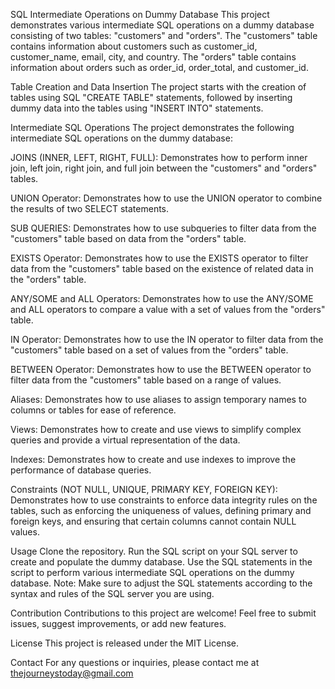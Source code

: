 SQL Intermediate Operations on Dummy Database
This project demonstrates various intermediate SQL operations on a dummy database consisting of two tables: "customers" and "orders". The "customers" table contains information about customers such as customer_id, customer_name, email, city, and country. The "orders" table contains information about orders such as order_id, order_total, and customer_id.

Table Creation and Data Insertion
The project starts with the creation of tables using SQL "CREATE TABLE" statements, followed by inserting dummy data into the tables using "INSERT INTO" statements.

Intermediate SQL Operations
The project demonstrates the following intermediate SQL operations on the dummy database:

JOINS (INNER, LEFT, RIGHT, FULL): Demonstrates how to perform inner join, left join, right join, and full join between the "customers" and "orders" tables.

UNION Operator: Demonstrates how to use the UNION operator to combine the results of two SELECT statements.

SUB QUERIES: Demonstrates how to use subqueries to filter data from the "customers" table based on data from the "orders" table.

EXISTS Operator: Demonstrates how to use the EXISTS operator to filter data from the "customers" table based on the existence of related data in the "orders" table.

ANY/SOME and ALL Operators: Demonstrates how to use the ANY/SOME and ALL operators to compare a value with a set of values from the "orders" table.

IN Operator: Demonstrates how to use the IN operator to filter data from the "customers" table based on a set of values from the "orders" table.

BETWEEN Operator: Demonstrates how to use the BETWEEN operator to filter data from the "customers" table based on a range of values.

Aliases: Demonstrates how to use aliases to assign temporary names to columns or tables for ease of reference.

Views: Demonstrates how to create and use views to simplify complex queries and provide a virtual representation of the data.

Indexes: Demonstrates how to create and use indexes to improve the performance of database queries.

Constraints (NOT NULL, UNIQUE, PRIMARY KEY, FOREIGN KEY): Demonstrates how to use constraints to enforce data integrity rules on the tables, such as enforcing the uniqueness of values, defining primary and foreign keys, and ensuring that certain columns cannot contain NULL values.

Usage
Clone the repository.
Run the SQL script on your SQL server to create and populate the dummy database.
Use the SQL statements in the script to perform various intermediate SQL operations on the dummy database.
Note: Make sure to adjust the SQL statements according to the syntax and rules of the SQL server you are using.

Contribution
Contributions to this project are welcome! Feel free to submit issues, suggest improvements, or add new features.

License
This project is released under the MIT License.

Contact
For any questions or inquiries, please contact me at thejourneystoday@gmail.com
